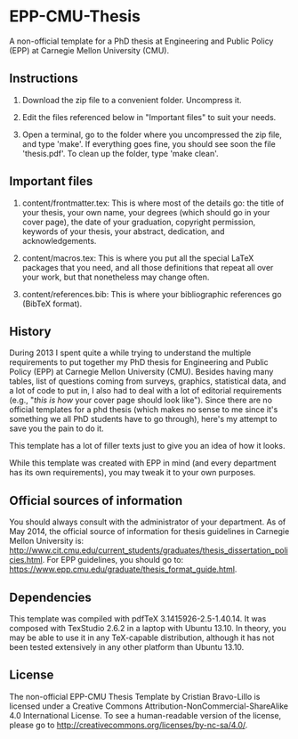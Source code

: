 EPP-CMU-Thesis
==============

A non-official template for a PhD thesis at Engineering and Public Policy (EPP) at Carnegie Mellon University (CMU).

Instructions
------------

1. Download the zip file to a convenient folder. Uncompress it.

2. Edit the files referenced below in "Important files" to suit your needs.

3. Open a terminal, go to the folder where you uncompressed the zip file, and type 'make'. If everything goes fine,
you should see soon the file 'thesis.pdf'. To clean up the folder, type 'make clean'.


Important files
---------------
1. content/frontmatter.tex: This is where most of the details go: the title of your thesis, your own name, your degrees
(which should go in your cover page), the date of your graduation, copyright permission, keywords of your thesis, your
abstract, dedication, and acknowledgements.

2. content/macros.tex: This is where you put all the special LaTeX packages that you need, and all those definitions that
repeat all over your work, but that nonetheless may change often.

3. content/references.bib: This is where your bibliographic references go (BibTeX format).


History
-------
During 2013 I spent quite a while trying to understand the multiple requirements to put together my PhD thesis for
Engineering and Public Policy (EPP) at Carnegie Mellon University (CMU).  Besides having many tables, list of questions
coming from surveys, graphics, statistical data, and a lot of code to put in, I also had to deal with a lot of
editorial requirements (e.g., "*this is how* your cover page should look like").  Since there are no official templates
for a phd thesis (which makes no sense to me since it's something we all PhD students have to go through), here's my
attempt to save you the pain to do it.

This template has a lot of filler texts just to give you an idea of how it looks.

While this template was created with EPP in mind (and every department has its own requirements), you may tweak it to
your own purposes.


Official sources of information
-------------------------------
You should always consult with the administrator of your department. As of May 2014, the official source of information
for thesis guidelines in Carnegie Mellon University is:
http://www.cit.cmu.edu/current_students/graduates/thesis_dissertation_policies.html.  For EPP guidelines, you should go
to: https://www.epp.cmu.edu/graduate/thesis_format_guide.html.


Dependencies
------------
This template was compiled with pdfTeX 3.1415926-2.5-1.40.14. It was composed with TexStudio 2.6.2 in a laptop with
Ubuntu 13.10. In theory, you may be able to use it in any TeX-capable distribution, although it has not been tested
extensively in any other platform than Ubuntu 13.10.


License
-------
The non-official EPP-CMU Thesis Template by Cristian Bravo-Lillo is licensed under a Creative Commons
Attribution-NonCommercial-ShareAlike 4.0 International License. To see a human-readable version of the license, please go to
http://creativecommons.org/licenses/by-nc-sa/4.0/.
